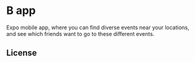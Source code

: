 # B app

Expo mobile app, where you can find diverse events near your locations, and see which friends want to go to these different events.

## License